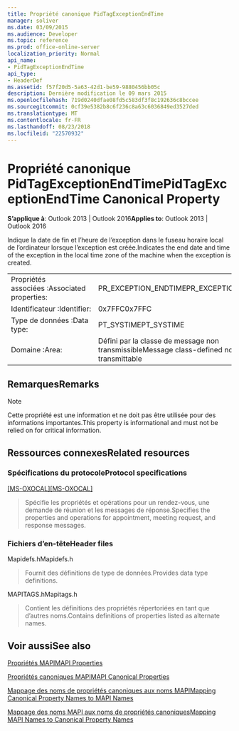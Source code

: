 ```yaml
---
title: Propriété canonique PidTagExceptionEndTime
manager: soliver
ms.date: 03/09/2015
ms.audience: Developer
ms.topic: reference
ms.prod: office-online-server
localization_priority: Normal
api_name:
- PidTagExceptionEndTime
api_type:
- HeaderDef
ms.assetid: f57f20d5-5a63-42d1-be59-9880456bb05c
description: Dernière modification le 09 mars 2015
ms.openlocfilehash: 719d0240dfae08fd5c583df3f8c192636c8bccee
ms.sourcegitcommit: 0cf39e5382b8c6f236c8a63c6036849ed3527ded
ms.translationtype: MT
ms.contentlocale: fr-FR
ms.lasthandoff: 08/23/2018
ms.locfileid: "22570932"
---
```

# <a name="pidtagexceptionendtime-canonical-property"></a><span data-ttu-id="fad03-103">Propriété canonique PidTagExceptionEndTime</span><span class="sxs-lookup"><span data-stu-id="fad03-103">PidTagExceptionEndTime Canonical Property</span></span>

  
  
<span data-ttu-id="fad03-104">**S’applique à**: Outlook 2013 | Outlook 2016</span><span class="sxs-lookup"><span data-stu-id="fad03-104">**Applies to**: Outlook 2013 | Outlook 2016</span></span> 
  
<span data-ttu-id="fad03-105">Indique la date de fin et l’heure de l’exception dans le fuseau horaire local de l’ordinateur lorsque l’exception est créée.</span><span class="sxs-lookup"><span data-stu-id="fad03-105">Indicates the end date and time of the exception in the local time zone of the machine when the exception is created.</span></span>
  
|||
|:-----|:-----|
|<span data-ttu-id="fad03-106">Propriétés associées :</span><span class="sxs-lookup"><span data-stu-id="fad03-106">Associated properties:</span></span>  <br/> |<span data-ttu-id="fad03-107">PR_EXCEPTION_ENDTIME</span><span class="sxs-lookup"><span data-stu-id="fad03-107">PR_EXCEPTION_ENDTIME</span></span>  <br/> |
|<span data-ttu-id="fad03-108">Identificateur :</span><span class="sxs-lookup"><span data-stu-id="fad03-108">Identifier:</span></span>  <br/> |<span data-ttu-id="fad03-109">0x7FFC</span><span class="sxs-lookup"><span data-stu-id="fad03-109">0x7FFC</span></span>  <br/> |
|<span data-ttu-id="fad03-110">Type de données :</span><span class="sxs-lookup"><span data-stu-id="fad03-110">Data type:</span></span>  <br/> |<span data-ttu-id="fad03-111">PT_SYSTIME</span><span class="sxs-lookup"><span data-stu-id="fad03-111">PT_SYSTIME</span></span>  <br/> |
|<span data-ttu-id="fad03-112">Domaine :</span><span class="sxs-lookup"><span data-stu-id="fad03-112">Area:</span></span>  <br/> |<span data-ttu-id="fad03-113">Défini par la classe de message non transmissible</span><span class="sxs-lookup"><span data-stu-id="fad03-113">Message class-defined non-transmittable</span></span>  <br/> |
   
## <a name="remarks"></a><span data-ttu-id="fad03-114">Remarques</span><span class="sxs-lookup"><span data-stu-id="fad03-114">Remarks</span></span>

> [!NOTE]
> <span data-ttu-id="fad03-115">Cette propriété est une information et ne doit pas être utilisée pour des informations importantes.</span><span class="sxs-lookup"><span data-stu-id="fad03-115">This property is informational and must not be relied on for critical information.</span></span> 
  
## <a name="related-resources"></a><span data-ttu-id="fad03-116">Ressources connexes</span><span class="sxs-lookup"><span data-stu-id="fad03-116">Related resources</span></span>

### <a name="protocol-specifications"></a><span data-ttu-id="fad03-117">Spécifications du protocole</span><span class="sxs-lookup"><span data-stu-id="fad03-117">Protocol specifications</span></span>

<span data-ttu-id="fad03-118">[[MS-OXOCAL]](http://msdn.microsoft.com/library/09861fde-c8e4-4028-9346-e7c214cfdba1%28Office.15%29.aspx)</span><span class="sxs-lookup"><span data-stu-id="fad03-118">[[MS-OXOCAL]](http://msdn.microsoft.com/library/09861fde-c8e4-4028-9346-e7c214cfdba1%28Office.15%29.aspx)</span></span>
  
> <span data-ttu-id="fad03-119">Spécifie les propriétés et opérations pour un rendez-vous, une demande de réunion et les messages de réponse.</span><span class="sxs-lookup"><span data-stu-id="fad03-119">Specifies the properties and operations for appointment, meeting request, and response messages.</span></span>
    
### <a name="header-files"></a><span data-ttu-id="fad03-120">Fichiers d’en-tête</span><span class="sxs-lookup"><span data-stu-id="fad03-120">Header files</span></span>

<span data-ttu-id="fad03-121">Mapidefs.h</span><span class="sxs-lookup"><span data-stu-id="fad03-121">Mapidefs.h</span></span>
  
> <span data-ttu-id="fad03-122">Fournit des définitions de type de données.</span><span class="sxs-lookup"><span data-stu-id="fad03-122">Provides data type definitions.</span></span>
    
<span data-ttu-id="fad03-123">MAPITAGS.h</span><span class="sxs-lookup"><span data-stu-id="fad03-123">Mapitags.h</span></span>
  
> <span data-ttu-id="fad03-124">Contient les définitions des propriétés répertoriées en tant que d’autres noms.</span><span class="sxs-lookup"><span data-stu-id="fad03-124">Contains definitions of properties listed as alternate names.</span></span>
    
## <a name="see-also"></a><span data-ttu-id="fad03-125">Voir aussi</span><span class="sxs-lookup"><span data-stu-id="fad03-125">See also</span></span>



[<span data-ttu-id="fad03-126">Propriétés MAPI</span><span class="sxs-lookup"><span data-stu-id="fad03-126">MAPI Properties</span></span>](mapi-properties.md)
  
[<span data-ttu-id="fad03-127">Propriétés canoniques MAPI</span><span class="sxs-lookup"><span data-stu-id="fad03-127">MAPI Canonical Properties</span></span>](mapi-canonical-properties.md)
  
[<span data-ttu-id="fad03-128">Mappage des noms de propriétés canoniques aux noms MAPI</span><span class="sxs-lookup"><span data-stu-id="fad03-128">Mapping Canonical Property Names to MAPI Names</span></span>](mapping-canonical-property-names-to-mapi-names.md)
  
[<span data-ttu-id="fad03-129">Mappage des noms MAPI aux noms de propriétés canoniques</span><span class="sxs-lookup"><span data-stu-id="fad03-129">Mapping MAPI Names to Canonical Property Names</span></span>](mapping-mapi-names-to-canonical-property-names.md)

